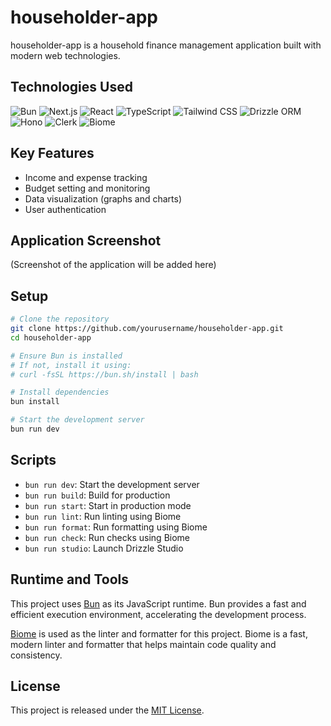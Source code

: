 # householder-app

householder-app is a household finance management application built with modern web technologies.

## Technologies Used

![Bun](https://img.shields.io/badge/🍞%20Bun-F9F1E1?style=for-the-badge)
![Next.js](https://img.shields.io/badge/Next.js-000000?style=for-the-badge&logo=next.js&logoColor=white)
![React](https://img.shields.io/badge/React-61DAFB?style=for-the-badge&logo=react&logoColor=black)
![TypeScript](https://img.shields.io/badge/TypeScript-3178C6?style=for-the-badge&logo=typescript&logoColor=white)
![Tailwind CSS](https://img.shields.io/badge/Tailwind_CSS-38B2AC?style=for-the-badge&logo=tailwind-css&logoColor=white)
![Drizzle ORM](https://img.shields.io/badge/🌧%20Drizzle_ORM-C5F74F?style=for-the-badge)
![Hono](https://img.shields.io/badge/🔥%20Hono-E36002?style=for-the-badge)
![Clerk](https://img.shields.io/badge/🔐%20Clerk-6C47FF?style=for-the-badge)
![Biome](https://img.shields.io/badge/🌿%20Biome-60A5FA?style=for-the-badge)

## Key Features

- Income and expense tracking
- Budget setting and monitoring
- Data visualization (graphs and charts)
- User authentication

## Application Screenshot

(Screenshot of the application will be added here)

## Setup

```bash
# Clone the repository
git clone https://github.com/yourusername/householder-app.git
cd householder-app

# Ensure Bun is installed
# If not, install it using:
# curl -fsSL https://bun.sh/install | bash

# Install dependencies
bun install

# Start the development server
bun run dev
```

## Scripts

- `bun run dev`: Start the development server
- `bun run build`: Build for production
- `bun run start`: Start in production mode
- `bun run lint`: Run linting using Biome
- `bun run format`: Run formatting using Biome
- `bun run check`: Run checks using Biome
- `bun run studio`: Launch Drizzle Studio

## Runtime and Tools

This project uses [Bun](https://bun.sh/) as its JavaScript runtime. Bun provides a fast and efficient execution environment, accelerating the development process.

[Biome](https://biomejs.dev/) is used as the linter and formatter for this project. Biome is a fast, modern linter and formatter that helps maintain code quality and consistency.

## License

This project is released under the [MIT License](LICENSE).
